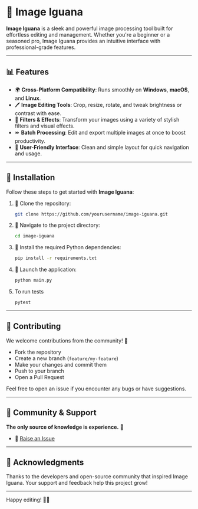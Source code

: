 # 🚀 Image Iguana

**Image Iguana** is a sleek and powerful image processing tool built for effortless editing and management. Whether you're a beginner or a seasoned pro, Image Iguana provides an intuitive interface with professional-grade features.

---

## 📊 Features

* 🌍 **Cross-Platform Compatibility**: Runs smoothly on **Windows**, **macOS**, and **Linux**.
* 🖊️ **Image Editing Tools**: Crop, resize, rotate, and tweak brightness or contrast with ease.
* 🔮 **Filters & Effects**: Transform your images using a variety of stylish filters and visual effects.
* ⏩ **Batch Processing**: Edit and export multiple images at once to boost productivity.
* 🤖 **User-Friendly Interface**: Clean and simple layout for quick navigation and usage.

---

## 🔧 Installation

Follow these steps to get started with **Image Iguana**:

1. 🔧 Clone the repository:

   ```bash
   git clone https://github.com/yourusername/image-iguana.git
   ```

2. 📁 Navigate to the project directory:

   ```bash
   cd image-iguana
   ```

3. 🚀 Install the required Python dependencies:

   ```bash
   pip install -r requirements.txt
   ```

4. 🔄 Launch the application:

   ```bash
   python main.py
   ```
5. To run tests

    ```bash
   pytest
   ```

---

## 💪 Contributing

We welcome contributions from the community! 🌟

* Fork the repository
* Create a new branch (`feature/my-feature`)
* Make your changes and commit them
* Push to your branch
* Open a Pull Request

Feel free to open an issue if you encounter any bugs or have suggestions.

---

## 📢 Community & Support

**The only source of knowledge is experience.** 🌱

- 🐞 [Raise an Issue](https://github.com/Shahid6174/Image-Iguana/issues)

---

## 🌟 Acknowledgments

Thanks to the developers and open-source community that inspired Image Iguana. Your support and feedback help this project grow!

---

Happy editing! 🚀🎨